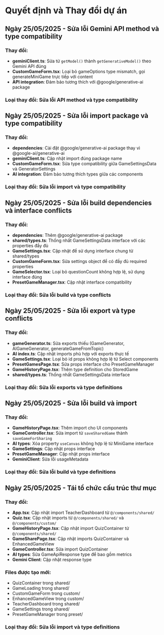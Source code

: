 
# Quyết định và Thay đổi dự án

## Ngày 25/05/2025 - Sửa lỗi Gemini API method và type compatibility

### Thay đổi:
- **geminiClient.ts**: Sửa từ `getModel()` thành `getGenerativeModel()` theo Gemini API đúng
- **CustomGameForm.tsx**: Loại bỏ gameOptions type mismatch, gọi generateMiniGame trực tiếp với content
- **API integration**: Đảm bảo tương thích với @google/generative-ai package

### Loại thay đổi: Sửa lỗi API method và type compatibility

## Ngày 25/05/2025 - Sửa lỗi import package và type compatibility

### Thay đổi:
- **dependencies**: Cài đặt @google/generative-ai package thay vì @google-ai/generative-ai
- **geminiClient.ts**: Cập nhật import đúng package name
- **CustomGameForm.tsx**: Sửa type compatibility giữa GameSettingsData và GeneratorSettings
- **AI integration**: Đảm bảo tương thích types giữa các components

### Loại thay đổi: Sửa lỗi import và type compatibility

## Ngày 25/05/2025 - Sửa lỗi build dependencies và interface conflicts

### Thay đổi:
- **dependencies**: Thêm @google/generative-ai package
- **shared/types.ts**: Thống nhất GameSettingsData interface với các properties đầy đủ
- **GameSettings.tsx**: Cập nhật để sử dụng interface chung từ shared/types
- **CustomGameForm.tsx**: Sửa settings object để có đầy đủ required properties
- **GameSelector.tsx**: Loại bỏ questionCount không hợp lệ, sử dụng interface đúng
- **PresetGameManager.tsx**: Cập nhật interface compatibility

### Loại thay đổi: Sửa lỗi build và type conflicts

## Ngày 25/05/2025 - Sửa lỗi export và type conflicts

### Thay đổi:
- **gameGenerator.ts**: Sửa exports thiếu (GameGenerator, AIGameGenerator, generateGameFromTopic)
- **AI index.ts**: Cập nhật imports phù hợp với exports thực tế
- **GameSettings.tsx**: Loại bỏ id props không hợp lệ từ Select components
- **PresetGamesPage.tsx**: Sửa props interface cho PresetGameManager
- **GameHistoryPage.tsx**: Thêm type definition cho StoredGame
- **shared/types.ts**: Thống nhất GameSettingsData interface

### Loại thay đổi: Sửa lỗi exports và type definitions

## Ngày 25/05/2025 - Sửa lỗi build và import

### Thay đổi:
- **GameHistoryPage.tsx**: Thêm import cho UI components
- **GameController.tsx**: Sửa import từ `saveSharedGame` thành `saveGameForSharing`
- **AI types**: Xóa property `useCanvas` không hợp lệ từ MiniGame interface
- **GameSettings**: Cập nhật props interface
- **PresetGameManager**: Cập nhật props interface
- **GeminiClient**: Sửa lỗi usageMetadata

### Loại thay đổi: Sửa lỗi build và type definitions

## Ngày 25/05/2025 - Tái tổ chức cấu trúc thư mục

### Thay đổi:
- **App.tsx**: Cập nhật import TeacherDashboard từ `@/components/shared/`
- **Quiz.tsx**: Cập nhật imports từ `@/components/shared/` và `@/components/custom/`
- **GameHistoryPage.tsx**: Cập nhật import QuizContainer từ `@/components/shared/`
- **GameSharePage.tsx**: Cập nhật imports QuizContainer và EnhancedGameView
- **GameController.tsx**: Sửa import QuizContainer
- **AI types**: Sửa GameApiResponse type để bao gồm metrics
- **Gemini Client**: Cập nhật response type

### Files được tạo mới:
- QuizContainer trong shared/
- GameLoading trong shared/
- CustomGameForm trong custom/
- EnhancedGameView trong custom/
- TeacherDashboard trong shared/
- GameSettings trong shared/
- PresetGameManager trong preset/

### Loại thay đổi: Sửa lỗi import và type definitions

